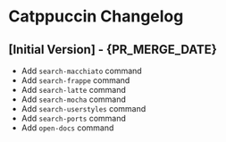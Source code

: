 # Catppuccin Changelog

## [Initial Version] - {PR_MERGE_DATE}

- Add `search-macchiato` command
- Add `search-frappe` command
- Add `search-latte` command
- Add `search-mocha` command
- Add `search-userstyles` command
- Add `search-ports` command
- Add `open-docs` command
